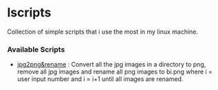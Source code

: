 # lscripts
Collection of simple scripts that i use the most in my linux machine.

### Available Scripts
- [jpg2png&rename](Shell/jpg2png&rename) : Convert all the jpg images in a directory to png, remove all jpg images and rename all png images to bi.png where i = user input number and i = i+1 until all images are renamed.

